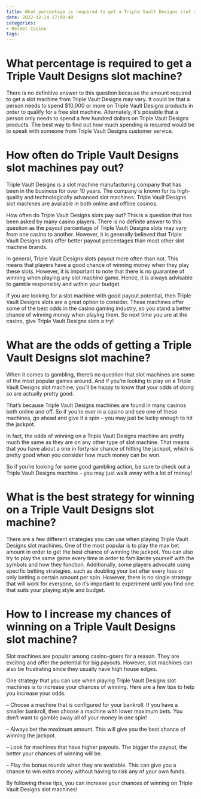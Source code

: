 ```yaml
---
title: What percentage is required to get a Triple Vault Designs slot machine
date: 2022-12-24 17:00:40
categories:
- Helmet Casino
tags:
---
```



#  What percentage is required to get a Triple Vault Designs slot machine?

There is no definitive answer to this question because the amount required to get a slot machine from Triple Vault Designs may vary. It could be that a person needs to spend $10,000 or more on Triple Vault Designs products in order to qualify for a free slot machine. Alternately, it's possible that a person only needs to spend a few hundred dollars on Triple Vault Designs products. The best way to find out how much spending is required would be to speak with someone from Triple Vault Designs customer service.

#  How often do Triple Vault Designs slot machines pay out?

Triple Vault Designs is a slot machine manufacturing company that has been in the business for over 10 years. The company is known for its high-quality and technologically advanced slot machines. Triple Vault Designs slot machines are available in both online and offline casinos.

How often do Triple Vault Designs slots pay out? This is a question that has been asked by many casino players. There is no definite answer to this question as the payout percentage of Triple Vault Designs slots may vary from one casino to another. However, it is generally believed that Triple Vault Designs slots offer better payout percentages than most other slot machine brands.

In general, Triple Vault Designs slots payout more often than not. This means that players have a good chance of winning money when they play these slots. However, it is important to note that there is no guarantee of winning when playing any slot machine game. Hence, it is always advisable to gamble responsibly and within your budget.

If you are looking for a slot machine with good payout potential, then Triple Vault Designs slots are a great option to consider. These machines offer some of the best odds in the casino gaming industry, so you stand a better chance of winning money when playing them. So next time you are at the casino, give Triple Vault Designs slots a try!

#  What are the odds of getting a Triple Vault Designs slot machine?

When it comes to gambling, there’s no question that slot machines are some of the most popular games around. And if you’re looking to play on a Triple Vault Designs slot machine, you’ll be happy to know that your odds of doing so are actually pretty good.

That’s because Triple Vault Designs machines are found in many casinos both online and off. So if you’re ever in a casino and see one of these machines, go ahead and give it a spin – you may just be lucky enough to hit the jackpot.

In fact, the odds of winning on a Triple Vault Designs machine are pretty much the same as they are on any other type of slot machine. That means that you have about a one in forty-six chance of hitting the jackpot, which is pretty good when you consider how much money can be won.

So if you’re looking for some good gambling action, be sure to check out a Triple Vault Designs machine – you may just walk away with a lot of money!

#  What is the best strategy for winning on a Triple Vault Designs slot machine?

There are a few different strategies you can use when playing Triple Vault Designs slot machines. One of the most popular is to play the max bet amount in order to get the best chance of winning the jackpot. You can also try to play the same game every time in order to familiarize yourself with the symbols and how they function. Additionally, some players advocate using specific betting strategies, such as doubling your bet after every loss or only betting a certain amount per spin. However, there is no single strategy that will work for everyone, so it’s important to experiment until you find one that suits your playing style and budget.

#  How to I increase my chances of winning on a Triple Vault Designs slot machine?

Slot machines are popular among casino-goers for a reason. They are exciting and offer the potential for big payouts. However, slot machines can also be frustrating since they usually have high house edges.

One strategy that you can use when playing Triple Vault Designs slot machines is to increase your chances of winning. Here are a few tips to help you increase your odds:

– Choose a machine that is configured for your bankroll. If you have a smaller bankroll, then choose a machine with lower maximum bets. You don’t want to gamble away all of your money in one spin!

– Always bet the maximum amount. This will give you the best chance of winning the jackpot.

– Look for machines that have higher payouts. The bigger the payout, the better your chances of winning will be.

– Play the bonus rounds when they are available. This can give you a chance to win extra money without having to risk any of your own funds.

By following these tips, you can increase your chances of winning on Triple Vault Designs slot machines!